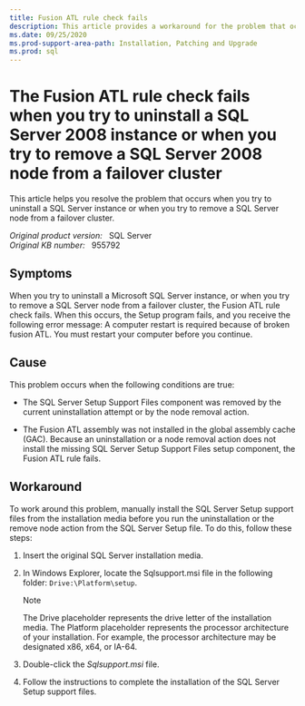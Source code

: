 ```yaml
---
title: Fusion ATL rule check fails
description: This article provides a workaround for the problem that occurs when you try to uninstall a SQL Server instance or when you try to remove a SQL Server node from a failover cluster.
ms.date: 09/25/2020
ms.prod-support-area-path: Installation, Patching and Upgrade
ms.prod: sql
---
```

# The Fusion ATL rule check fails when you try to uninstall a SQL Server 2008 instance or when you try to remove a SQL Server 2008 node from a failover cluster

This article helps you resolve the problem that occurs when you try to uninstall a SQL Server instance or when you try to remove a SQL Server node from a failover cluster.

_Original product version:_ &nbsp; SQL Server  
_Original KB number:_ &nbsp; 955792

## Symptoms

When you try to uninstall a Microsoft SQL Server instance, or when you try to remove a SQL Server node from a failover cluster, the Fusion ATL rule check fails. When this occurs, the Setup program fails, and you receive the following error message: A computer restart is required because of broken fusion ATL. You must restart your computer before you continue.

## Cause

This problem occurs when the following conditions are true:

- The SQL Server Setup Support Files component was removed by the current uninstallation attempt or by the node removal action.

- The Fusion ATL assembly was not installed in the global assembly cache (GAC). Because an uninstallation or a node removal action does not install the missing SQL Server Setup Support Files setup component, the Fusion ATL rule fails.

## Workaround

To work around this problem, manually install the SQL Server Setup support files from the installation media before you run the uninstallation or the remove node action from the SQL Server Setup file. To do this, follow these steps:

1. Insert the original SQL Server installation media.
2. In Windows Explorer, locate the Sqlsupport.msi file in the following folder: `Drive:\Platform\setup`.

   > [!NOTE]
   > The Drive placeholder represents the drive letter of the installation media. The Platform placeholder represents the processor architecture of your installation. For example, the processor architecture may be designated x86, x64, or IA-64.

3. Double-click the *Sqlsupport.msi* file.
4. Follow the instructions to complete the installation of the SQL Server Setup support files.
